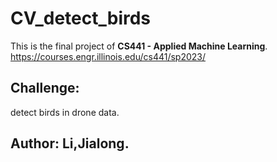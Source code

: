# CV_detect_birds
This is the final project of **CS441 - Applied Machine Learning**. 
https://courses.engr.illinois.edu/cs441/sp2023/
## Challenge:  
detect birds in drone data. 
## Author: Li,Jialong. 


